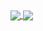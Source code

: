 <a href="https://github.com/anuraghazra/github-readme-stats">
  <img align="center" src="https://github-readme-stats.vercel.app/api/pin/?username=anuraghazra&repo=github-readme-stats" />
</a>
<a href="https://github.com/IlhomSodikof/DiagnoAI">
  <img align="center" src="https://github-readme-stats.vercel.app/api/pin/?username=IlhomSodikof&repo=DiagnoAI" />
</a>
